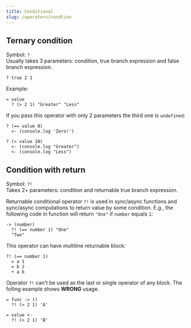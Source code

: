 ```yaml
---
title: Conditional
slug: /operators/condtion
---
```



## Ternary condition

Symbol: `?` <br/>
Usually takes 3 parameters: condition, true branch expression and false branch expression.

```
? true 2 1
```

Example:
```
= value
  ? (> 2 1) "Greater" "Less"
```

If you pass this operator with only 2 parameters the third one is `undefined`:

```
? (== value 0)
  <- (console.log 'Zero!')

? (> value 10)
  <- (console.log "Greater")
  <- (console.log "Less")
```

## Condition with return

Symbol: `?!` <br/>
Takes 2+ parameters: condition and returnable true branch expression.

Returnable conditional operator `?!` is used in sync/async functions and sync/async computations to return value by some condition. 
E.g., the following code in function will return `"One"` if `number` equals `1`:

```
-> (number)
  ?! (== number 1) "One"
  "Two"
```

This operator can have multiline returnable block:

```
?! (== number 1)
  = a 1
  = b 2
  + a b
```

Operator `?!` can't be used as the last or single operator of any block. The folling example shows <b>WRONG</b> usage.

```
= func -> ()
  ?! (> 2 1) 'A'

= value <-
  ?! (> 2 1) 'B'
```
